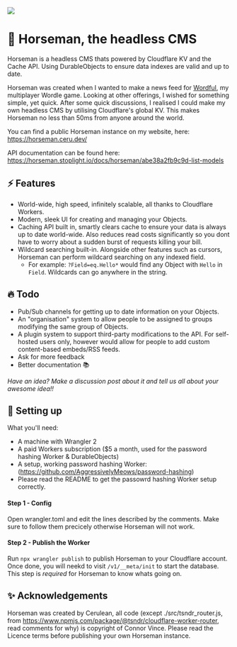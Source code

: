 ![](https://nyc3.digitaloceanspaces.com/cerulean/screenshots/2022/06/Screen%20Shot%202022-06-25%20at%2018.59.43.png)

# 🐴 Horseman, the headless CMS

Horseman is a headless CMS thats powered by Cloudflare KV and the Cache API. Using DurableObjects to ensure data indexes are valid and up to date.

Horseman was created when I wanted to make a news feed for [Wordful](https://wordful.ceru.dev), my multiplayer Wordle game. Looking at other offerings, I wished for something simple, yet quick. After some quick discussions, I realised I could make my own headless CMS by utilising Cloudflare's global KV. This makes Horseman no less than 50ms from anyone around the world.

You can find a public Horseman instance on my website, here: https://horseman.ceru.dev/

API documentation can be found here: https://horseman.stoplight.io/docs/horseman/abe38a2fb9c9d-list-models

## ⚡ Features
- World-wide, high speed, infinitely scalable, all thanks to Cloudflare Workers.
- Modern, sleek UI for creating and managing your Objects.
- Caching API built in, smartly clears cache to ensure your data is always up to date world-wide. Also reduces read costs significantly so you dont have to worry about a sudden burst of requests killing your bill.
- Wildcard searching built-in. Alongside other features such as cursors, Horseman can perform wildcard searching on any indexed field.
    - For example: `?Field=eq.Hello*` would find any Object with `Hello` in `Field`. Wildcards can go anywhere in the string.

## 🔥 Todo

- Pub/Sub channels for getting up to date information on your Objects.
- An "organisation" system to allow people to be assigned to groups modifying the same group of Objects.
- A plugin system to support third-party modifications to the API. For self-hosted users only, however would allow for people to add custom content-based embeds/RSS feeds.
- Ask for more feedback
- Better documentation 📚

*Have an idea? Make a discussion post about it and tell us all about your awesome idea!!*

## 🔧 Setting up
What you'll need:
- A machine with Wrangler 2
- A paid Workers subscription ($5 a month, used for the password hashing Worker & DurableObjects)
- A setup, working password hashing Worker: (https://github.com/AggressivelyMeows/password-hashing)
- Please read the README to get the passowrd hashing Worker setup correctly.

#### Step 1 - Config
Open wrangler.toml and edit the lines described by the comments. Make sure to follow them precicely otherwise Horseman will not work.

#### Step 2 - Publish the Worker
Run `npx wrangler publish` to publish Horseman to your Cloudflare account. Once done, you will neekd to visit `/v1/__meta/init` to start the database. This step is *required* for Horseman to know whats going on.

## ✨ Acknowledgements
Horseman was created by Cerulean, all code (except ./src/tsndr_router.js, from https://www.npmjs.com/package/@tsndr/cloudflare-worker-router, read comments for why) is copyright of Connor Vince. Please read the Licence terms before publishing your own Horseman instance.
